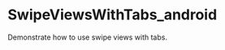 SwipeViewsWithTabs_android
==========================

Demonstrate how to use swipe views with tabs.
